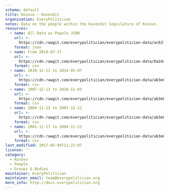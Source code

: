 ```yaml
---
schema: default
title: Kosovo — Kuvendit
organization: EveryPolitician
notes: Data on the people within the Kuvendit legislature of Kosovo.
resources:
  - name: All Data as Popolo JSON
    url: >-
      https://cdn.rawgit.com/everypolitician/everypolitician-data/ac63148c083bbab2222631dac555137dc664b761/data/Kosovo/Assembly/ep-popolo-v1.0.json
    format: json
  - name: From 2014-07-17
    url: >-
      https://cdn.rawgit.com/everypolitician/everypolitician-data/8a24c8f89b42ddd86c6b28ec14f00d0c14c7032e/data/Kosovo/Assembly/term-chamber_2014-07-17.csv
    format: csv
  - name: 2010-12-12 to 2014-05-07
    url: >-
      https://cdn.rawgit.com/everypolitician/everypolitician-data/ab3e8b562e7e182d7efb11113f001019985cc33a/data/Kosovo/Assembly/term-chamber_2010-12-12.csv
    format: csv
  - name: 2007-12-13 to 2010-11-03
    url: >-
      https://cdn.rawgit.com/everypolitician/everypolitician-data/ab3e8b562e7e182d7efb11113f001019985cc33a/data/Kosovo/Assembly/term-chamber_2007-12-13.csv
    format: csv
  - name: 2004-11-23 to 2007-12-12
    url: >-
      https://cdn.rawgit.com/everypolitician/everypolitician-data/ab3e8b562e7e182d7efb11113f001019985cc33a/data/Kosovo/Assembly/term-chamber_2004-11-23.csv
    format: csv
  - name: 2001-11-17 to 2004-11-23
    url: >-
      https://cdn.rawgit.com/everypolitician/everypolitician-data/ab3e8b562e7e182d7efb11113f001019985cc33a/data/Kosovo/Assembly/term-chamber_2001-11-17.csv
    format: csv
last_modified: 2017-04-04T11:21:07
license: ''
category:
  - Kosovo
  - People
  - Groups & Bodies
maintainer: EveryPolitician
maintainer_email: team@everypolitician.org
more_info: http://docs.everypolitician.org
---
```


